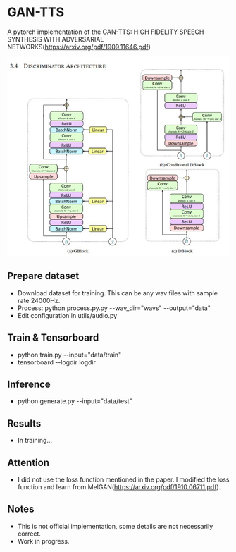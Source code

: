 # GAN-TTS
A pytorch implementation of the GAN-TTS: HIGH FIDELITY SPEECH SYNTHESIS WITH ADVERSARIAL NETWORKS(https://arxiv.org/pdf/1909.11646.pdf)

![](./images/gan-tts.jpg)

## Prepare dataset
* Download dataset for training. This can be any wav files with sample rate 24000Hz.
* Process: python process.py.py --wav_dir="wavs" --output="data"
* Edit configuration in utils/audio.py

## Train & Tensorboard
* python train.py --input="data/train"
* tensorboard --logdir logdir

## Inference
* python generate.py --input="data/test"

## Results
* In training...

## Attention
* I did not use the loss function mentioned in the paper. I modified the loss function and learn from MelGAN(https://arxiv.org/pdf/1910.06711.pdf).

## Notes
* This is not official implementation, some details are not necessarily correct.
* Work in progress.
